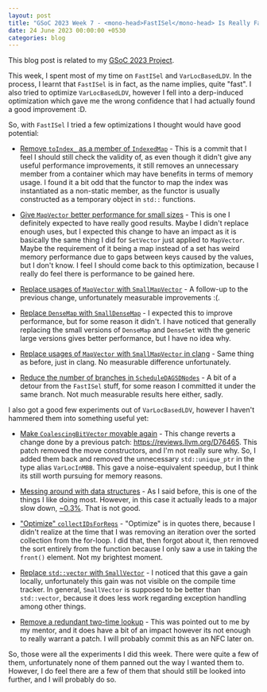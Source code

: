 ```yaml
---
layout: post
title: "GSoC 2023 Week 7 - <mono-head>FastISel</mono-head> Is Really Fast"
date: 24 June 2023 00:00:00 +0530
categories: blog
---
```


This blog post is related to my
<a href="https://summerofcode.withgoogle.com/programs/2023/projects/JdqGUwNq">GSoC
2023 Project</a>.

This week, I spent most of my time on `FastISel` and `VarLocBasedLDV`. In the process, I learnt
that `FastISel` is in fact, as the name implies, quite "fast". I also tried to optimize
`VarLocBasedLDV`, however I fell into a derp-induced optimization which gave me the wrong confidence that I
had actually found a good improvement :D.

So, with `FastISel` I tried a few optimizations I thought would have good potential:

- <a href="https://github.com/llvm/llvm-project/commit/73cacbde365185407f6e2f4bf78d4b3965d3be43">Remove
  `toIndex_` as a member of `IndexedMap`</a> - This is a commit that I feel I should still
  check the validity of, as even though it didn't give any useful performance improvements, it still removes an
  unnecessary member from a container which may have benefits in terms of memory usage. I found it a bit odd that
  the functor to map the index was instantiated as a non-static member, as the functor is usually constructed as a
  temporary object in `std::` functions.

- <a href="https://github.com/llvm/llvm-project/commit/7101a4251e82eac0cae997d206b5ce8c109d9973">Give
  `MapVector` better performance for small sizes</a> - This is one I definitely expected to have really
  good results. Maybe I didn't replace enough uses, but I expected this change to have an impact as it is basically
  the same thing I did for `SetVector` just applied to `MapVector`. Maybe the requirement of
  it being a map instead of a set has weird memory performance due to gaps between keys caused by the values, but
  I don't know. I feel I should come back to this optimization, because I really do feel there is performance to be
  gained here.

- <a href="https://github.com/llvm/llvm-project/commit/1656cf790770585b4d3ef7dd6e15b185cabb5e82">Replace usages of
  `MapVector` with `SmallMapVector`</a> - A follow-up to the previous change, unfortunately
  measurable improvements :(.

- <a href="https://github.com/llvm/llvm-project/commit/34a0e886a7ee8acced95929dd4a54eba8c96705e">Replace 
  `DenseMap` with `SmallDenseMap`</a> - I expected this to improve performance, but for some
  reason it didn't. I have noticed that generally replacing the small versions of `DenseMap` and
  `DenseSet` with the generic large versions gives better performance, but I have no idea why.

- <a href="https://github.com/llvm/llvm-project/commit/fd41b84b2ff5f816cb250ba73d51afcaed54e130">Replace usages
  of `MapVector` with `SmallMapVector` in clang</a>  - Same thing as before, just in clang.
  No measurable difference unfortunately.

- <a href="https://github.com/llvm/llvm-project/commit/a7fec498831109fc4603c4e5ac53daf9c6634344">Reduce the number
  of branches in `ScheduleDAGSDNodes`</a> - A bit of a detour from the `FastISel` stuff, for
  some reason I committed it under the same branch. Not much measurable results here either, sadly.

I also got a good few experiments out of `VarLocBasedLDV`, however I haven't hammered them into something
useful yet:

- <a href="https://github.com/llvm/llvm-project/commit/9a1d7a2468f69891caab3636eee61237771bd257">Make
  `CoalescingBitVector` movable again</a> - This change reverts a change done by a previous patch:
  <a href="https://reviews.llvm.org/D76465">https://reviews.llvm.org/D76465</a>. This patch removed the move
  constructors, and I'm not really sure why. So, I added them back and removed the unnecessary
  `std::unique_ptr` in the type alias `VarLocInMBB`. This gave a noise-equivalent speedup, but
  I think its still worth pursuing for memory reasons.

- <a href="https://github.com/llvm/llvm-project/commit/6e0b85f9c6387ff1d8418dd250010eaffcaddb7f">Messing around with
  data structures</a> - As I said before, this is one of the things I like doing most. However, in this case it
  actually leads to a major slow down,
  <a href="https://llvm-compile-time-tracker.com/compare.php?from=9a1d7a2468f69891caab3636eee61237771bd257&to=6e0b85f9c6387ff1d8418dd250010eaffcaddb7f&stat=instructions:u">~0.3%</a>.
  That is not good.

- <a href="https://github.com/llvm/llvm-project/commit/284153009a86ef108fb99fed98d953eea8c2083a">"Optimize"
  `collectIDsForRegs`</a> - "Optimize" is in quotes there, because I didn't realize at the time that I
  was removing an iteration over the sorted collection from the for-loop. I did that, then forgot about it, then
  removed the sort entirely from the function because I only saw a use in taking the `front()` element.
  Not my brightest moment.

- <a href="https://github.com/llvm/llvm-project/commit/92d43c792b98942e000b8d1325c72353761e8796">Replace
  `std::vector` with `SmallVector`</a> - I noticed that this gave a gain locally,
  unfortunately this gain was not visible on the compile time tracker. In general, `SmallVector` is
  supposed to be better than `std::vector`, because it does less work regarding exception handling among
  other things.

- <a href="https://github.com/llvm/llvm-project/commit/01a57bb4e81c86869c93601f3bd2e2b1a5442023">Remove a redundant
  two-time lookup</a> - This was pointed out to me by my mentor, and it does have a bit of an impact however its
  not enough to really warrant a patch. I will probably commit this as an NFC later on.

So, those were all the experiments I did this week. There were quite a few of them, unfortunately none of them panned
out the way I wanted them to. However, I do feel there are a few of them that should still be looked into further, and
I will probably do so.
